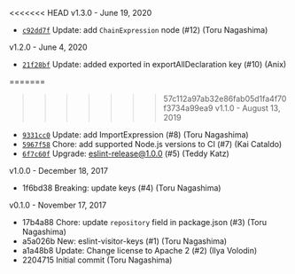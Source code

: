 <<<<<<< HEAD
v1.3.0 - June 19, 2020

* [`c92dd7f`](https://github.com/eslint/eslint-visitor-keys/commit/c92dd7ff96f0044dba12d681406a025b92b4c437) Update: add `ChainExpression` node (#12) (Toru Nagashima)

v1.2.0 - June 4, 2020

* [`21f28bf`](https://github.com/eslint/eslint-visitor-keys/commit/21f28bf11be5329d740a8bf6bdbcd0ef13bbf1a2) Update: added exported in exportAllDeclaration key (#10) (Anix)

=======
>>>>>>> 57c112a97ab32e86fab05d1fa4f70f3734a99ea9
v1.1.0 - August 13, 2019

* [`9331cc0`](https://github.com/eslint/eslint-visitor-keys/commit/9331cc09e756e65b9044c9186445a474b037fac6) Update: add ImportExpression (#8) (Toru Nagashima)
* [`5967f58`](https://github.com/eslint/eslint-visitor-keys/commit/5967f583b04f17fba9226aaa394e45d476d2b8af) Chore: add supported Node.js versions to CI (#7) (Kai Cataldo)
* [`6f7c60f`](https://github.com/eslint/eslint-visitor-keys/commit/6f7c60fef2ceec9f6323202df718321cec45cab0) Upgrade: eslint-release@1.0.0 (#5) (Teddy Katz)

v1.0.0 - December 18, 2017

* 1f6bd38 Breaking: update keys (#4) (Toru Nagashima)

v0.1.0 - November 17, 2017

* 17b4a88 Chore: update `repository` field in package.json (#3) (Toru Nagashima)
* a5a026b New: eslint-visitor-keys (#1) (Toru Nagashima)
* a1a48b8 Update: Change license to Apache 2 (#2) (Ilya Volodin)
* 2204715 Initial commit (Toru Nagashima)

